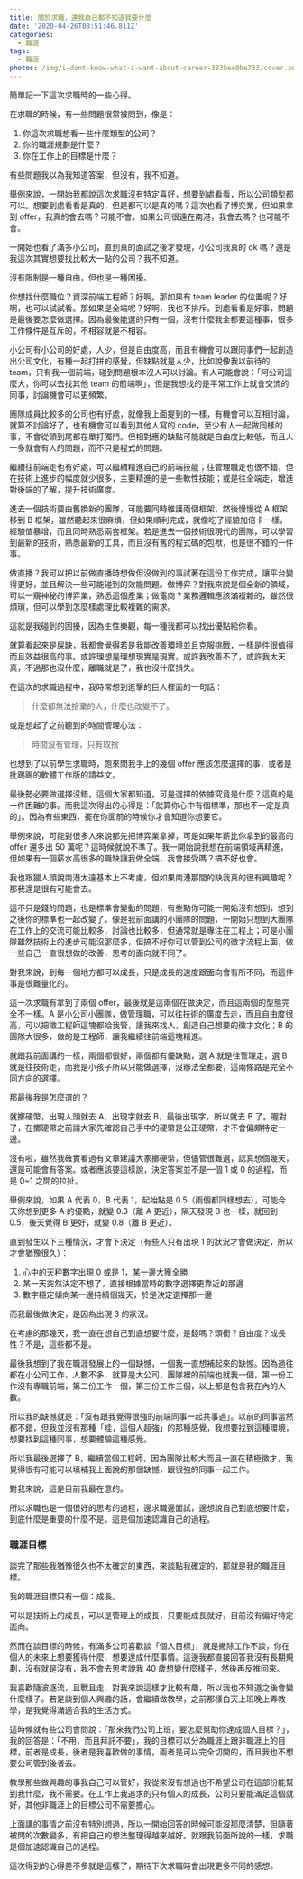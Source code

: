 ```yaml
---
title: 關於求職，連我自己都不知道我要什麼
date: '2020-04-26T08:51:46.811Z'
categories:
  - 職涯
tags:
  - 職涯
photos: /img/i-dont-know-what-i-want-about-career-383bee0be733/cover.png
---
```


簡單記一下這次求職時的一些心得。

在求職的時候，有一些問題很常被問到，像是：

1.  你這次求職想看一些什麼類型的公司？
2.  你的職涯規劃是什麼？
3.  你在工作上的目標是什麼？

有些問題我以為我知道答案，但沒有，我不知道。

舉例來說，一開始我都說這次求職沒有特定喜好，想要到處看看，所以公司類型都可以。想要到處看看是真的，但是都可以是真的嗎？這次也看了博奕業，但如果拿到 offer，我真的會去嗎？可能不會。如果公司很遠在南港，我會去嗎？也可能不會。

一開始也看了滿多小公司，直到真的面試之後才發現，小公司我真的 ok 嗎？還是我這次其實想要找比較大一點的公司？我不知道。

沒有限制是一種自由，但也是一種困擾。

你想找什麼職位？資深前端工程師？好啊。那如果有 team leader 的位置呢？好啊，也可以試試看。那如果是全端呢？好啊，我也不排斥。到處看看是好事，問題是最後要怎麼做選擇。因為最後能選的只有一個，沒有什麼我全都要這種事，很多工作條件是互斥的，不相容就是不相容。

小公司有小公司的好處，人少，但是自由度高，而且有機會可以跟同事們一起創造出公司文化，有種一起打拼的感覺，但缺點就是人少，比如說像我以前待的 team，只有我一個前端，碰到問題根本沒人可以討論。有人可能會說：「阿公司這麼大，你可以去找其他 team 的前端啊」，但是我想找的是平常工作上就會交流的同事，討論機會可以更頻繁。

團隊成員比較多的公司也有好處，就像我上面提到的一樣，有機會可以互相討論，就算不討論好了，也有機會可以看到其他人寫的 code，至少有人一起做同樣的事，不會從頭到尾都在單打獨鬥。但相對應的缺點可能就是自由度比較低，而且人一多就會有人的問題，而不只是程式的問題。

繼續往前端走也有好處，可以繼續精進自己的前端技能；往管理職走也很不錯，但在技術上進步的幅度就少很多，主要精進的是一些軟性技能；或是往全端走，增進對後端的了解，提升技術廣度。

進去一個技術要由舊換新的團隊，可能要同時維護兩個框架，然後慢慢從 A 框架移到 B 框架，雖然聽起來很麻煩，但如果順利完成，就像吃了經驗加倍卡一樣，經驗值暴增，而且同時熟悉兩套框架。若是進去一個技術很現代的團隊，可以學習到最新的技術，熟悉最新的工具，而且沒有舊的程式碼的包袱，也是很不錯的一件事。

做直播？我可以把以前做直播時想做但沒做到的事試著在這份工作完成，讓平台變得更好，並且解決一些可能碰到的效能問題。做博弈？對我來說是個全新的領域，可以一窺神秘的博弈業，熟悉這個產業；做電商？業務邏輯應該滿複雜的，雖然很煩瑣，但可以學到怎麼樣處理比較複雜的需求。

這就是我碰到的困擾，因為生性樂觀，每一種我都可以找出優點給你看。

就算看起來是屎缺，我都會覺得若是我能改善環境並且克服挑戰，一樣是件很值得而且效益很高的事。或許理想是理想現實是現實，或許我改善不了，或許我太天真，不過那也沒什麼，離職就是了，我也沒什麼損失。

在這次的求職過程中，我時常想到進擊的巨人裡面的一句話：

> 什麼都無法捨棄的人，什麼也改變不了。

或是想起了之前聽到的時間管理心法：

> 時間沒有管理，只有取捨

也想到了以前學生求職時，跑來問我手上的幾個 offer 應該怎麼選擇的事，或者是批踢踢的軟體工作版的請益文。

最後勢必要做選擇沒錯，這個大家都知道，可是選擇的依據究竟是什麼？這真的是一件困難的事。而我這次得出的心得是：「就算你心中有個標準，那也不一定是真的」。因為有些東西，擺在你面前的時候你才會知道你想要它。

舉例來說，可能對很多人來說都先把博弈業拿掉，可是如果年薪比你拿到的最高的 offer 還多出 50 萬呢？這時候就說不準了。我一開始說我想在前端領域再精進，但如果有一個薪水高很多的職缺讓我做全端，我會接受嗎？搞不好也會。

我也跟獵人頭說南港太遠基本上不考慮，但如果南港那間的缺我真的很有興趣呢？那我還是很有可能會去。

這不只是錢的問題，也是標準會變動的問題，有些點你可能一開始沒有想到，想到之後你的標準也一起改變了。像是我前面講的小團隊的問題，一開始只想到大團隊在工作上的交流可能比較多，討論也比較多，但通常就是專注在工程上；可是小團隊雖然技術上的進步可能沒那麼多，但搞不好你可以管到公司的徵才流程上面，做一些自己一直很想做的改善，思考的面向就不同了。

對我來說，到每一個地方都可以成長，只是成長的速度跟面向會有所不同，而這件事是很難量化的。

這一次求職有拿到了兩個 offer，最後就是這兩個在做決定，而且這兩個的型態完全不一樣。A 是小公司小團隊，做管理職，可以往技術的廣度去走，而且自由度很高，可以把徵工程師這塊都給我管，讓我來找人，創造自己想要的徵才文化；B 的團隊大很多，做的是工程師，讓我繼續往前端這塊精進。

就跟我前面講的一樣，兩個都很好，兩個都有優缺點，選 A 就是往管理走，選 B 就是往技術走，而我是小孩子所以只能做選擇，沒辦法全都要，這兩條路是完全不同方向的選擇。

那最後我是怎麼選的？

就擲硬幣，出現人頭就去 A，出現字就去 B，最後出現字，所以就去 B 了。喔對了，在擲硬幣之前請大家先確認自己手中的硬幣是公正硬幣，才不會偏頗特定一邊。

沒有啦，雖然我確實看過有文章建議大家擲硬幣，但儘管很難選，認真想個幾天，還是可能會有答案。或者應該要這樣說，決定答案並不是一個 1 或 0 的過程，而是 0~1 之間的拉扯。

舉例來說，如果 A 代表 0，B 代表 1，起始點是 0.5（兩個都同樣想去），可能今天你想到更多 A 的優點，就變 0.3（離 A 更近），隔天發現 B 也一樣，就回到 0.5，後天覺得 B 更好，就變 0.8（離 B 更近）。

直到發生以下三種情況，才會下決定（有些人只有出現 1 的狀況才會做決定，所以才會猶豫很久）：

1.  心中的天秤數字出現 0 或是 1，某一邊大獲全勝
2.  某一天突然決定不想了，直接根據當時的數字選擇更靠近的那邊
3.  數字穩定傾向某一邊持續個幾天，於是決定選擇那一邊

而我最後做決定，是因為出現 3 的狀況。

在考慮的那幾天，我一直在想自己到底想要什麼，是錢嗎？頭銜？自由度？成長性？不是，這些都不是。

最後我想到了我在職涯發展上的一個缺憾，一個我一直想補起來的缺憾。因為過往都在小公司工作，人數不多，就算是大公司，團隊裡的前端也就我一個，第一份工作沒有專職前端，第二份工作一個，第三份工作三個，以上都是包含我在內的人數。

所以我的缺憾就是：「沒有跟我覺得很強的前端同事一起共事過」。以前的同事當然都不錯，但我並沒有那種「哇，這個人超強」的那種感覺，我想要找到這種環境，想要找到這種同事，想要體驗這種感覺。

所以我最後選擇了 B，繼續當個工程師，因為團隊比較大而且一直在積極徵才，我覺得很有可能可以填補我上面說的那個缺憾，跟很強的同事一起工作。

對我來說，這是目前我最在意的。

所以求職也是一個很好的思考的過程，邊求職邊面試，邊想說自己到底想要什麼，到底什麼是重要的什麼不是。這是個加速認識自己的過程。

### 職涯目標

談完了那些我猶豫很久也不太確定的東西，來談點我確定的，那就是我的職涯目標。

我的職涯目標只有一個：成長。

可以是技術上的成長，可以是管理上的成長，只要能成長就好，目前沒有偏好特定面向。

然而在談目標的時候，有滿多公司喜歡談「個人目標」，就是撇除工作不談，你在個人的未來上想要獲得什麼，想要達成什麼事情。這邊我都直接回答我沒有長期規劃，沒有就是沒有，我不會去思考說我 40 歲想變什麼樣子，然後再反推回來。

我喜歡隨波逐流，且戰且走，對我來說這樣才比較有趣，所以我也不知道之後會變什麼樣子。若是談到個人興趣的話，會繼續做教學，之前那樣白天上班晚上弄教學，是我覺得滿適合我的生活方式。

這時候就有些公司會問說：「那來我們公司上班，要怎麼幫助你達成個人目標？」，我的回答是：「不用，而且拜託不要」，我的目標可以分為職涯上跟非職涯上的目標，前者是成長，後者是我喜歡做的事情，兩者是可以完全切開的，而且我也不想要公司管到後者去。

教學那些做興趣的事我自己可以管好，我從來沒有想過也不希望公司在這部份能幫到我什麼，我不需要。在工作上我追求的只有個人的成長，公司只要能滿足這個就好，其他非職涯上的目標公司不需要擔心。

上面講的事情之前沒有特別想過，所以一開始回答的時候可能沒那麼清楚，但隨著被問的次數變多，有把自己的想法整理得越來越好。就跟我前面所說的一樣，求職是個加速認識自己的過程。

這次得到的心得差不多就是這樣了，期待下次求職時會出現更多不同的感想。